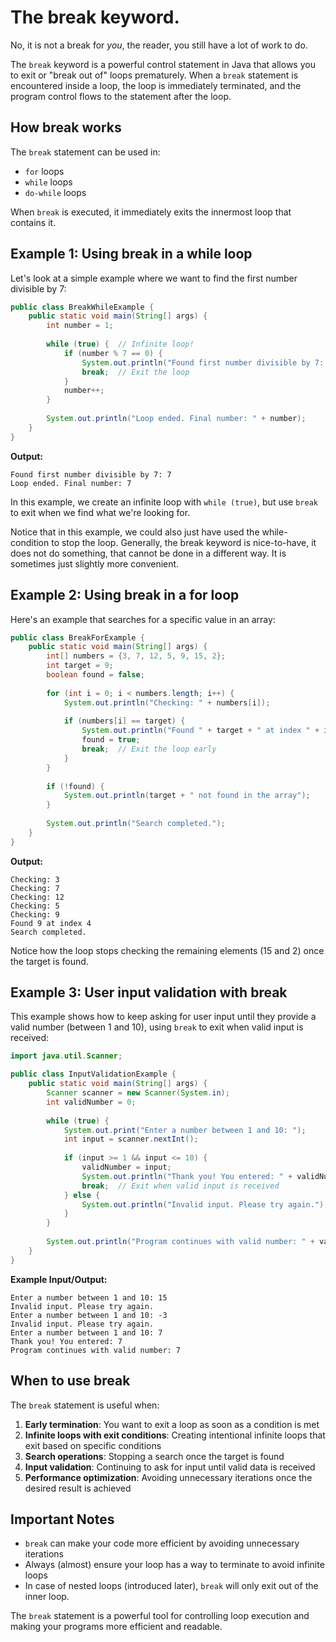 # The break keyword.

No, it is not a break for _you_, the reader, you still have a lot of work to do.

The `break` keyword is a powerful control statement in Java that allows you to exit or "break out of" loops prematurely. When a `break` statement is encountered inside a loop, the loop is immediately terminated, and the program control flows to the statement after the loop.

## How break works

The `break` statement can be used in:
- `for` loops
- `while` loops 
- `do-while` loops
 

When `break` is executed, it immediately exits the innermost loop that contains it.

## Example 1: Using break in a while loop

Let's look at a simple example where we want to find the first number divisible by 7:

```java
public class BreakWhileExample {
    public static void main(String[] args) {
        int number = 1;
        
        while (true) {  // Infinite loop!
            if (number % 7 == 0) {
                System.out.println("Found first number divisible by 7: " + number);
                break;  // Exit the loop
            }
            number++;
        }
        
        System.out.println("Loop ended. Final number: " + number);
    }
}
```

**Output:**
```
Found first number divisible by 7: 7
Loop ended. Final number: 7
```

In this example, we create an infinite loop with `while (true)`, but use `break` to exit when we find what we're looking for.

Notice that in this example, we could also just have used the while-condition to stop the loop. Generally, the break keyword is nice-to-have, it does not do something, that cannot be done in a different way. It is sometimes just slightly more convenient.


## Example 2: Using break in a for loop

Here's an example that searches for a specific value in an array:

```java
public class BreakForExample {
    public static void main(String[] args) {
        int[] numbers = {3, 7, 12, 5, 9, 15, 2};
        int target = 9;
        boolean found = false;
        
        for (int i = 0; i < numbers.length; i++) {
            System.out.println("Checking: " + numbers[i]);
            
            if (numbers[i] == target) {
                System.out.println("Found " + target + " at index " + i);
                found = true;
                break;  // Exit the loop early
            }
        }
        
        if (!found) {
            System.out.println(target + " not found in the array");
        }
        
        System.out.println("Search completed.");
    }
}
```

**Output:**
```
Checking: 3
Checking: 7
Checking: 12
Checking: 5
Checking: 9
Found 9 at index 4
Search completed.
```

Notice how the loop stops checking the remaining elements (15 and 2) once the target is found.

## Example 3: User input validation with break

This example shows how to keep asking for user input until they provide a valid number (between 1 and 10), using `break` to exit when valid input is received:

```java
import java.util.Scanner;

public class InputValidationExample {
    public static void main(String[] args) {
        Scanner scanner = new Scanner(System.in);
        int validNumber = 0;
        
        while (true) {
            System.out.print("Enter a number between 1 and 10: ");
            int input = scanner.nextInt();
            
            if (input >= 1 && input <= 10) {
                validNumber = input;
                System.out.println("Thank you! You entered: " + validNumber);
                break;  // Exit when valid input is received
            } else {
                System.out.println("Invalid input. Please try again.");
            }
        }
        
        System.out.println("Program continues with valid number: " + validNumber);
    }
}
```

**Example Input/Output:**
```
Enter a number between 1 and 10: 15
Invalid input. Please try again.
Enter a number between 1 and 10: -3
Invalid input. Please try again.
Enter a number between 1 and 10: 7
Thank you! You entered: 7
Program continues with valid number: 7
```

## When to use break

The `break` statement is useful when:

1. **Early termination**: You want to exit a loop as soon as a condition is met
2. **Infinite loops with exit conditions**: Creating intentional infinite loops that exit based on specific conditions
3. **Search operations**: Stopping a search once the target is found
4. **Input validation**: Continuing to ask for input until valid data is received
5. **Performance optimization**: Avoiding unnecessary iterations once the desired result is achieved

## Important Notes

- `break` can make your code more efficient by avoiding unnecessary iterations
- Always (almost) ensure your loop has a way to terminate to avoid infinite loops
- In case of nested loops (introduced later), `break` will only exit out of the inner loop.

The `break` statement is a powerful tool for controlling loop execution and making your programs more efficient and readable.